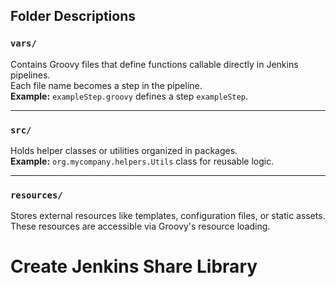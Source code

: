 ## Folder Descriptions

### `vars/`
Contains Groovy files that define functions callable directly in Jenkins pipelines.  
Each file name becomes a step in the pipeline.  
**Example:** `exampleStep.groovy` defines a step `exampleStep`.

---

### `src/`
Holds helper classes or utilities organized in packages.  
**Example:** `org.mycompany.helpers.Utils` class for reusable logic.

---

### `resources/`
Stores external resources like templates, configuration files, or static assets.  
These resources are accessible via Groovy's resource loading.


# Create Jenkins Share Library 

